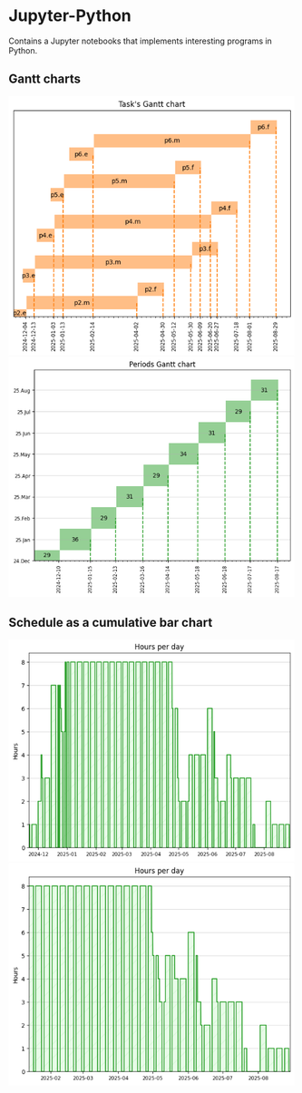 # Jupyter-Python
Contains a Jupyter notebooks that implements interesting programs in Python.

## Gantt charts

![Tasks chart](./00-gantt-chart/output/tasks.png)
![Periods chart](./00-gantt-chart/output/periods.png)


## Schedule as a cumulative bar chart
![Schedule a](./01-schedule/output/schedule_a.png)
![Schedule b](./01-schedule/output/schedule_b.png)

